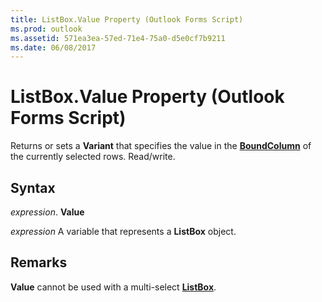```yaml
---
title: ListBox.Value Property (Outlook Forms Script)
ms.prod: outlook
ms.assetid: 571ea3ea-57ed-71e4-75a0-d5e0cf7b9211
ms.date: 06/08/2017
---
```



# ListBox.Value Property (Outlook Forms Script)

Returns or sets a  **Variant** that specifies the value in the **[BoundColumn](Outlook.listbox.boundcolumn.md)** of the currently selected rows. Read/write.


## Syntax

 _expression_. **Value**

 _expression_ A variable that represents a  **ListBox** object.


## Remarks

 **Value** cannot be used with a multi-select **[ListBox](Outlook.listbox.md)**.


